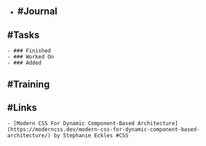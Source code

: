 - ## #Journal
## #Tasks
	- ### Finished
	- ### Worked On
	- ### Added
## #Training
## #Links
	- [Modern CSS For Dynamic Component-Based Architecture](https://moderncss.dev/modern-css-for-dynamic-component-based-architecture/) by Stephanie Eckles #CSS